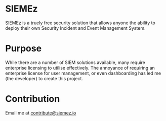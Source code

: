 # SIEMEz
SIEMEz is a truely free security solution that allows anyone the ability to deploy their own Security Incident and Event Management System.

# Purpose
While there are a number of SIEM solutions available, many require enterprise licensing to utilise effectively.
The annoyance of requiring an enterprise license for user management, or even dashboarding has led me (the developer) to create this project.

# Contribution
Email me at contribute@siemez.io
